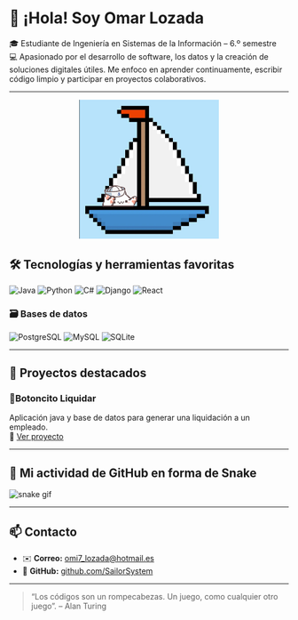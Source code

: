 # 👋 ¡Hola! Soy Omar Lozada

🎓 Estudiante de Ingeniería en Sistemas de la Información – 6.º semestre  
💻 Apasionado por el desarrollo de software, los datos y la creación de soluciones digitales útiles. Me enfoco en aprender continuamente, escribir código limpio y participar en proyectos colaborativos.

---

<p align="center">
  <img src="CatSailor.png" alt="Banner Omar Lozada" width="50%" />
</p>

## 🛠️ Tecnologías y herramientas favoritas

![Java](https://img.shields.io/badge/Java-ED8B00?style=for-the-badge&logo=java&logoColor=white)
![Python](https://img.shields.io/badge/Python-3776AB?style=for-the-badge&logo=python&logoColor=white)
![C#](https://img.shields.io/badge/C%23-239120?style=for-the-badge&logo=c-sharp&logoColor=white)
![Django](https://img.shields.io/badge/Django-092E20?style=for-the-badge&logo=django&logoColor=white)
![React](https://img.shields.io/badge/React-20232A?style=for-the-badge&logo=react&logoColor=61DAFB)

### 🗃️ Bases de datos

![PostgreSQL](https://img.shields.io/badge/PostgreSQL-316192?style=for-the-badge&logo=postgresql&logoColor=white)
![MySQL](https://img.shields.io/badge/MySQL-00758F?style=for-the-badge&logo=mysql&logoColor=white)
![SQLite](https://img.shields.io/badge/SQLite-003B57?style=for-the-badge&logo=sqlite&logoColor=white)

---

## 🚀 Proyectos destacados

### 🔹Botoncito Liquidar
Aplicación java y base de datos para generar una liquidación a un empleado.  
📎 [Ver proyecto](https://github.com/SailorSystem/botoncito_liquidar)


---

## 🐍 Mi actividad de GitHub en forma de Snake

![snake gif](https://github.com/SailorSystem/SailorSystem/blob/output/github-contribution-grid-snake.svg)

---

## 📫 Contacto

- ✉️ **Correo:** omi7_lozada@hotmail.es  
- 🐙 **GitHub:** [github.com/SailorSystem](https://github.com/SailorSystem)

---

> “Los códigos son un rompecabezas. Un juego, como cualquier otro juego”. – Alan Turing
